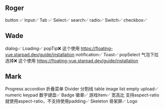 ## Roger
button ✅
Input✅
Tab ✅
Select✅
search✅
radio✅
Switch✅
checkbox✅

## Wade
dialog✅
Loading✅
popTip❌ 这个使用 https://floating-vue.starpad.dev/guide/installation
notification✅
Toast✅
popSelect 气泡下拉选择❌ 这个使用 https://floating-vue.starpad.dev/guide/installation

## Mark
Progress
accordion 折叠菜单
Divider 分割线
table
image
list
empty
upload✅
numeric keypad 数字键盘✅
Badge 徽章✅
游戏Item✅
宽高比 支持aspect-ratio就使用aspect-ratio，不支持使用padding✅
Skeleton 骨架屏✅
Logo
